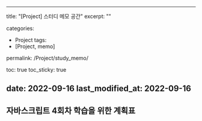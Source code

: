 
---
title: "[Project] 스터디 메모 공간"
excerpt: ""

categories:
  - Project
tags:
  - [Project, memo]

permalink: /Project/study_memo/

toc: true
toc_sticky: true

date: 2022-09-16
last_modified_at: 2022-09-16
---

## 자바스크립트 4회차 학습을 위한 계획표
